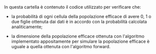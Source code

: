 In questa cartella è contenuto il codice utilizzato per verificare che: 

- la probabilità di ogni cellula della popolazione 
efficace di avere 0, 1 o due figlie ottenuta dai dati è in accordo con la probabilità calcolata analiticamente;

- la dimensione della popolazione efficace ottenuta con l'algoritmo implementato appositamente per simulare la popolazione efficace 
è uguale a quella ottenuta con l'algoritmo forward.
